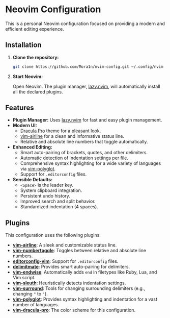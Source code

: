 # Neovim Configuration

This is a personal Neovim configuration focused on providing a modern and efficient editing experience.

## Installation

1.  **Clone the repository:**

    ```bash
    git clone https://github.com/Mora1n/nvim-config.git ~/.config/nvim
    ```

2.  **Start Neovim:**

    Open Neovim. The plugin manager, [lazy.nvim](https://github.com/folke/lazy.nvim), will automatically install all the declared plugins.

## Features

-   **Plugin Manager:** Uses [lazy.nvim](https://github.com/folke/lazy.nvim) for fast and easy plugin management.
-   **Modern UI:**
    -   [Dracula Pro](https://github.com/Mora1n/vim-dracula-pro) theme for a pleasant look.
    -   [vim-airline](https://github.com/vim-airline/vim-airline) for a clean and informative status line.
    -   Relative and absolute line numbers that toggle automatically.
-   **Enhanced Editing:**
    -   Smart auto-pairing of brackets, quotes, and other delimiters.
    -   Automatic detection of indentation settings per file.
    -   Comprehensive syntax highlighting for a wide variety of languages via [vim-polyglot](https://github.com/sheerun/vim-polyglot).
    -   Support for `.editorconfig` files.
-   **Sensible Defaults:**
    -   `<Space>` is the leader key.
    -   System clipboard integration.
    -   Persistent undo history.
    -   Improved search and split behavior.
    -   Standardized indentation (4 spaces).

## Plugins

This configuration uses the following plugins:

-   **[vim-airline](https://github.com/vim-airline/vim-airline)**: A sleek and customizable status line.
-   **[vim-numbertoggle](https://github.com/jeffkreeftmeijer/vim-numbertoggle)**: Toggles between relative and absolute line numbers.
-   **[editorconfig-vim](https://github.com/editorconfig/editorconfig-vim)**: Support for `.editorconfig` files.
-   **[delimitmate](https://github.com/raimondi/delimitmate)**: Provides smart auto-pairing for delimiters.
-   **[vim-endwise](https://github.com/tpope/vim-endwise)**: Automatically adds `end` in filetypes like Ruby, Lua, and Vim script.
-   **[vim-sleuth](https://github.com/tpope/vim-sleuth)**: Heuristically detects indentation settings.
-   **[vim-surround](https://github.com/tpope/vim-surround)**: Tools for changing surrounding delimiters (e.g., changing `"` to `'`).
-   **[vim-polyglot](https.com/sheerun/vim-polyglot)**: Provides syntax highlighting and indentation for a vast number of languages.
-   **[vim-dracula-pro](https://github.com/Mora1n/vim-dracula-pro)**: The color scheme for this configuration.
